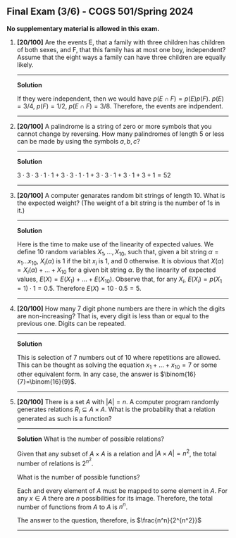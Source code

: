 Final Exam  (3/6) - COGS 501/Spring 2024
----------------------------------------

**No supplementary material is allowed in this exam.**

1. **[20/100]** Are the events E, that a family with three children has children of both sexes, and F, that this family has at most one boy, independent? Assume that the eight ways a family can have three children are equally likely.

    -------------
    **Solution**

    If they were independent, then we would have $p(E\cap F) = p(E)p(F)$.
    $p(E) = 3/4$, $p(F) = 1/2$, $p(E\cap F) = 3/8$. Therefore, the events are indpendent.

    -------------


1. **[20/100]** A palindrome is a string of zero or more symbols that you cannot change by reversing. How many palindromes of length 5 or less can be made by using the symbols $a,b,c$? 

    -------------
    **Solution**

    $3\cdot3\cdot3\cdot 1\cdot 1 + 3\cdot3\cdot 1\cdot 1 + 3\cdot 3\cdot 1 + 3\cdot 1 + 3 + 1 = 52$

    -------------

1. **[20/100]** A computer genarates random bit strings of length 10. What is the expected weight? (The weight of a bit string is the number of 1s in it.)

    -------------
    **Solution**

    Here is the time to make use of the linearity of expected values. We define 10 random variables $X_1,\ldots ,X_{10}$, such that, given a bit string $\alpha=x_1\ldots x_{10}$,  $X_i(\alpha)$ is 1 if the bit $x_i$ is 1, and 0 otherwise. It is obvious that $X(\alpha) = X_i(\alpha)+\ldots+X_{10}$ for a given bit string $\alpha$. By the linearity of expected values, $E(X)=E(X_1)+\ldots+E(X_{10})$. Observe that, for any $X_i$, $E(X_i) = p(X_1=1)\cdot 1 = 0.5$. Therefore $E(X)= 10\cdot 0.5 = 5$.

    -------------
    

1. **[20/100]** How many 7 digit phone numbers are there in which the digits are non-increasing? That is, every digit is less than or equal to the previous one. Digits can be repeated.

    -------------
    **Solution**

    This is selection of 7 numbers out of 10 where repetitions are allowed. This
    can be thought as solving the equation $x_1 + \ldots + x_{10} = 7$ or some
    other equivalent form. In any case, the answer is
    $\binom{16}{7}=\binom{16}{9}$.

    -------------


1. **[20/100]** There is a set $A$ with $|A|=n$. A computer program randomly generates relations $R_i \subseteq  A\times A$. What is the probability that a relation generated as such is a function?

    -------------
    **Solution**
    What is the number of possible relations?

    Given that any subset of $A\times A$ is a relation and $|A\times A|=n^2$, the total
    number of relations is $2^{n^2}$.

    What is the number of possible functions?

    Each and every element of $A$ must be mapped to some element in $A$. For any
$x\in A$ there are $n$ possibilities for its image. Therefore, the total number
of functions from $A$ to $A$ is $n^n$.

    The answer to the question, therefore, is $\frac{n^n}{2^{n^2}}$


    -------------
